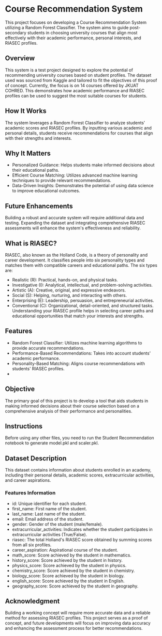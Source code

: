 # Course Recommendation System
This project focuses on developing a Course Recommendation System utilizing a Random Forest Classifier. The system aims to guide post-secondary students in choosing university courses that align most effectively with their academic performance, personal interests, and RIASEC profiles.

## Overview
This system is a test project designed to explore the potential of recommending university courses based on student profiles. The dataset used was sourced from Kaggle and tailored to fit the objectives of this proof of concept. Currently, the focus is on 14 courses offered by JKUAT COHRED. This demonstrates how academic performance and RIASEC profiles can be used to suggest the most suitable courses for students.

## How It Works
The system leverages a Random Forest Classifier to analyze students' academic scores and RIASEC profiles. By inputting various academic and personal details, students receive recommendations for courses that align with their strengths and interests.

## Why It Matters
- Personalized Guidance: Helps students make informed decisions about their educational paths.
- Efficient Course Matching: Utilizes advanced machine learning techniques to provide relevant recommendations.
- Data-Driven Insights: Demonstrates the potential of using data science to improve educational outcomes.
  
## Future Enhancements
Building a robust and accurate system will require additional data and testing. Expanding the dataset and integrating comprehensive RIASEC assessments will enhance the system's effectiveness and reliability.

## What is RIASEC?

RIASEC, also known as the Holland Code, is a theory of personality and career development. It classifies people into six personality types and matches them with compatible careers and educational paths. The six types are:

- Realistic (R): Practical, hands-on, and physical tasks.
- Investigative (I): Analytical, intellectual, and problem-solving activities.
- Artistic (A): Creative, original, and expressive endeavors.
- Social (S): Helping, nurturing, and interacting with others.
- Enterprising (E): Leadership, persuasion, and entrepreneurial activities.
- Conventional (C): Organizational, detail-oriented, and structured tasks.
Understanding your RIASEC profile helps in selecting career paths and educational opportunities that match your interests and strengths.


## Features
- Random Forest Classifier: Utilizes machine learning algorithms to provide accurate recommendations.
- Performance-Based Recommendations: Takes into account students' academic performance.
- Personality-Based Matching: Aligns course recommendations with students' RIASEC profiles.
- 
## Objective
The primary goal of this project is to develop a tool that aids students in making informed decisions about their course selection based on a comprehensive analysis of their performance and personalities.

## Instructions
Before using any other files, you need to run the Student Recommendation notebook to generate model.pkl and scaler.pkl.

## Dataset Description
This dataset contains information about students enrolled in an academy, including their personal details, academic scores, extracurricular activities, and career aspirations.

### Features Information
- id: Unique identifier for each student.
- first_name: First name of the student.
- last_name: Last name of the student.
- email: Email address of the student.
- gender: Gender of the student (male/female).
- extracurricular_activities: Indicates whether the student participates in extracurricular activities (True/False).
- riasec: The total Holland's RIASEC score obtained by summing scores from all six profiles.
- career_aspiration: Aspirational course of the student.
- math_score: Score achieved by the student in mathematics.
- history_score: Score achieved by the student in history.
- physics_score: Score achieved by the student in physics.
- chemistry_score: Score achieved by the student in chemistry.
- biology_score: Score achieved by the student in biology.
- english_score: Score achieved by the student in English.
- geography_score: Score achieved by the student in geography.

 ## Acknowledgment
Building a working concept will require more accurate data and a reliable method for assessing RIASEC profiles. This project serves as a proof of concept, and future developments will focus on improving data accuracy and enhancing the assessment process for better recommendations.
